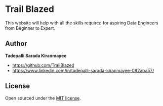 
# Trail Blazed
 This website will help with all the skills required for aspiring Data Engineers from Beginner to Expert.
<br>

## Author

**Tadepalli Sarada Kiranmayee**
- <https://github.com/TrailBlazed>
- <https://www.linkedin.com/in/tadepalli-sarada-kiranmayee-082aba57/>


## License

Open sourced under the [MIT license](LICENSE.md).

